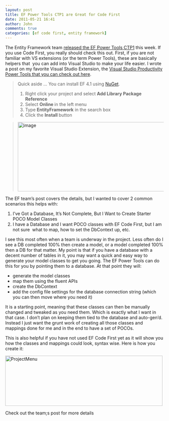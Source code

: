 ```yaml
---
layout: post
title: EF Power Tools CTP1 are Great for Code First
date: 2011-05-21 16:41
author: John
comments: true
categories: [ef code first, entity framework]
---
```

<p>The Entity Framework team <a href="http://blogs.msdn.com/b/adonet/archive/2011/05/18/ef-power-tools-ctp1-released.aspx">released the EF Power Tools CTP1</a> this week. If you use Code First, you really should check this out. First, if you are not familiar with VS extensions (or the term Power Tools), these are basically helpers that&nbsp; you can add into Visual Studio to make your life easier. I wrote a post on my favorite Visual Studio Extension, the <a href="/i-missed-the-visual-studio-productivity-tools">Visual Studio Productivity Power Tools that you can check out here</a>.</p> <blockquote> <p>Quick aside … You can install EF 4.1 using <a href="http://visualstudiogallery.msdn.microsoft.com/27077b70-9dad-4c64-adcf-c7cf6bc9970c/">NuGet</a>. </p> <ol> <li>Right click your project and select <strong>Add Library Package Reference </strong> <li>Select <strong>Online </strong>in the left menu  <li>Type <strong>EntityFramework</strong> in the search box  <li>Click the <strong>Install </strong>button </li></ol></blockquote> <blockquote> <p><a href="/wp-content/uploads/media/Windows-Live-Writer/EF-Code-First-Power-Tools_845C/image_4.png"><img style="background-image: none; border-bottom: 0px; border-left: 0px; padding-left: 0px; padding-right: 0px; display: inline; border-top: 0px; border-right: 0px; padding-top: 0px" title="image" border="0" alt="image" src="/wp-content/uploads/media/Windows-Live-Writer/EF-Code-First-Power-Tools_845C/image_thumb_1.png" width="504" height="221"></a></p></blockquote> <p>The EF team’s post covers the details, but I wanted to cover 2 common scenarios this helps with:</p> <ol> <li>I’ve Got a Database, It’s Not Complete, But I Want to Create Starter POCO Model Classes  <li>I have a Database and I want POCO classes with EF Code First, but I am not sure&nbsp; what to map, how to set the DbContext up, etc.</li></ol> <p>I see this most often when a team is underway in the project. Less often do I see a DB completed 100% then create a model, or a model completed 100% then a DB for that matter. My point is that if you have a database with a decent number of tables in it, you may want a quick and easy way to generate your model classes to get you going. The EF Power Tools can do this for you by pointing them to a database. At that point they will:</p> <ul> <li>generate the model classes  <li>map them using the fluent APIs  <li>create the DbContext  <li>add the config file settings for the database connection string (which you can then move where you need it)</li></ul> <p>It is a starting point, meaning that these classes can then be manually changed and tweaked as you need them. Which is exactly what I want in that case. I don’t plan on keeping them tied to the database and auto-gen’d. Instead I just want the grunt work of creating all those classes and mappings done for me and in the end to have a set of POCOs.</p> <p>This is also helpful if you have not used EF Code First yet as it will show you how the classes and mappings could look, syntax wise. Here is how you create it:</p> <p><a href="http://blogs.msdn.com/cfs-file.ashx/__key/communityserver-blogs-components-weblogfiles/00-00-00-68-19-metablogapi/8816.ProjectMenu_5F00_3FD6E91B.png"><img title="ProjectMenu" border="0" alt="ProjectMenu" src="http://blogs.msdn.com/cfs-file.ashx/__key/communityserver-blogs-components-weblogfiles/00-00-00-68-19-metablogapi/3618.ProjectMenu_5F00_thumb_5F00_2E36D883.png" width="500" height="160"></a></p> <p>Check out the team;s post for more details</p>

